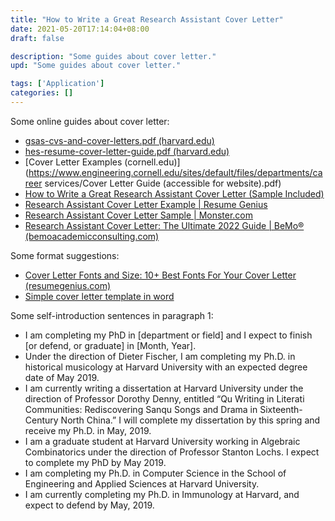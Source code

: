 ```yaml
---
title: "How to Write a Great Research Assistant Cover Letter"
date: 2021-05-20T17:14:04+08:00
draft: false

description: "Some guides about cover letter."
upd: "Some guides about cover letter."

tags: ['Application']
categories: []
---
```


<!--more-->

Some online guides about cover letter:

- [gsas-cvs-and-cover-letters.pdf (harvard.edu)](https://hwpi.harvard.edu/files/ocs/files/gsas-cvs-and-cover-letters.pdf)
- [hes-resume-cover-letter-guide.pdf (harvard.edu)](https://ocs.fas.harvard.edu/files/ocs/files/hes-resume-cover-letter-guide.pdf)
- [Cover Letter Examples (cornell.edu)](https://www.engineering.cornell.edu/sites/default/files/departments/career services/Cover Letter Guide (accessible for website).pdf)
- [How to Write a Great Research Assistant Cover Letter (Sample Included) ](https://www.shemmassianconsulting.com/blog/research-assistant-cover-letter)
- [Research Assistant Cover Letter Example | Resume Genius](https://resumegenius.com/cover-letter-examples/research-assistant-cover-letter)
- [Research Assistant Cover Letter Sample | Monster.com](https://www.monster.com/career-advice/article/research-assistant-cover-letter)
- [Research Assistant Cover Letter: The Ultimate 2022 Guide | BeMo® (bemoacademicconsulting.com)](https://bemoacademicconsulting.com/blog/research-assistant-cover-letter)

Some format suggestions:

- [Cover Letter Fonts and Size: 10+ Best Fonts For Your Cover Letter (resumegenius.com)](https://resumegenius.com/blog/cover-letter-help/cover-letter-font#helvetica)
- [Simple cover letter template in word](https://templates.office.com/en-us/Simple-cover-letter-TM00002108)

Some self-introduction sentences in paragraph 1:

- I am completing my PhD in [department or field] and I expect to finish [or defend, or  graduate] in [Month, Year].
- Under the direction of Dieter Fischer, I am completing my Ph.D. in historical musicology  at Harvard University with an expected degree date of May 2019. 
- I am currently writing a dissertation at  Harvard University under the direction of Professor Dorothy Denny, entitled “Qu Writing in  Literati Communities: Rediscovering Sanqu Songs and Drama in Sixteenth-Century North  China.” I will complete my dissertation by this spring and receive my Ph.D. in May, 2019.
- I am a graduate student at Harvard University working  in Algebraic Combinatorics under the direction of Professor Stanton Lochs. I expect to complete my  PhD by May 2019. 
- I am completing my Ph.D. in  Computer Science in the School of Engineering and Applied Sciences at Harvard University.
- I am currently  completing my Ph.D. in Immunology at Harvard, and expect to defend by May, 2019. 